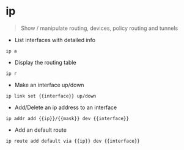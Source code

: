 # ip

> Show / manipulate routing, devices, policy routing and tunnels

- List interfaces with detailed info

`ip a`

- Display the routing table

`ip r`

- Make an interface up/down 

`ip link set {{interface}} up/down`

- Add/Delete an ip address to an interface

`ip addr add {{ip}}/{{mask}} dev {{interface}}`

- Add an default route

`ip route add default via {{ip}} dev {{interface}}`
